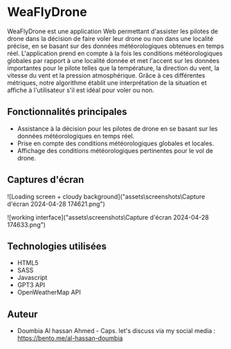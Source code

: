 # WeaFlyDrone

WeaFlyDrone est une application Web permettant d'assister les pilotes de drone dans la décision de faire voler leur drone ou non dans une localité précise, en se basant sur des données météorologiques obtenues en temps réel. L'application prend en compte à la fois les conditions météorologiques globales par rapport à une localité donnée et met l'accent sur les données importantes pour le pilote telles que la température, la direction du vent, la vitesse du vent et la pression atmosphérique. Grâce à ces différentes métriques, notre algorithme établit une interprétation de la situation et affiche à l'utilisateur s'il est idéal pour voler ou non.

## Fonctionnalités principales

- Assistance à la décision pour les pilotes de drone en se basant sur les données météorologiques en temps réel.
- Prise en compte des conditions météorologiques globales et locales.
- Affichage des conditions météorologiques pertinentes pour le vol de drone.

## Captures d'écran

![Loading screen +  cloudy background]("assets\screenshots\Capture d'écran 2024-04-28 174621.png")

![working interface]("assets\screenshots\Capture d'écran 2024-04-28 174633.png")

## Technologies utilisées

- HTML5
- SASS
- Javascript
- GPT3 API
- OpenWeatherMap API

## Auteur

- Doumbia Al hassan Ahmed - Caps. let's discuss via my social media : https://bento.me/al-hassan-doumbia
